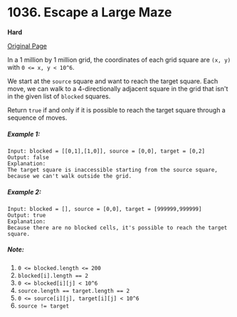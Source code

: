 # 1036. Escape a Large Maze

**Hard**

[Original Page](https://leetcode.com/problems/escape-a-large-maze/)

In a 1 million by 1 million grid, the coordinates of each grid square are `(x, y)` with `0 <= x, y < 10^6`.

We start at the `source` square and want to reach the target square.  Each move, we can walk to a 4-directionally adjacent square in the grid that isn't in the given list of `blocked` squares.

Return `true` if and only if it is possible to reach the target square through a sequence of moves.

##### Example 1:
```
Input: blocked = [[0,1],[1,0]], source = [0,0], target = [0,2]
Output: false
Explanation: 
The target square is inaccessible starting from the source square, because we can't walk outside the grid.
```

##### Example 2:
```
Input: blocked = [], source = [0,0], target = [999999,999999]
Output: true
Explanation: 
Because there are no blocked cells, it's possible to reach the target square.
```

##### Note:
1. `0 <= blocked.length <= 200`
2. `blocked[i].length == 2`
3. `0 <= blocked[i][j] < 10^6`
4. `source.length == target.length == 2`
5. `0 <= source[i][j], target[i][j] < 10^6`
6. `source != target`
